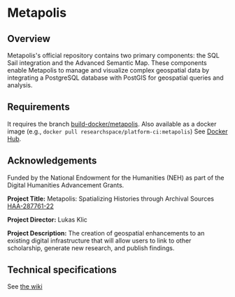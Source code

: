 # Metapolis

## Overview

Metapolis's official repository contains two primary components: the SQL Sail integration and the Advanced Semantic Map. These components enable Metapolis to manage and visualize complex geospatial data by integrating a PostgreSQL database with PostGIS for geospatial queries and analysis.

## Requirements

It requires the branch [build-docker/metapolis](https://github.com/researchspace/researchspace/tree/build-docker/metapolis). Also available as a docker image (e.g., `docker pull researchspace/platform-ci:metapolis`) See [Docker Hub](https://hub.docker.com/r/researchspace/platform-ci/tags).

## Acknowledgements

Funded by the National Endowment for the Humanities (NEH) as part of the Digital Humanities Advancement Grants. 

**Project Title:** Metapolis: Spatializing Histories through Archival Sources [HAA-287761-22](https://apps.neh.gov/publicquery/AwardDetail.aspx?gn=HAA-287761-22)

**Project Director:** Lukas Klic

**Project Description:** The creation of geospatial enhancements to an existing digital infrastructure that will allow users to link to other scholarship, generate new research, and publish findings. 

## Technical specifications

See [the wiki](https://github.com/villaitatti/metapolis/wiki)
